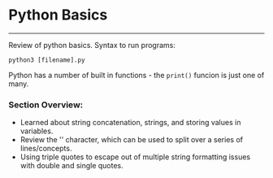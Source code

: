 # Python Basics
***********************************************************************************

Review of python basics. Syntax to run programs:

```
python3 [filename].py
```

Python has a number of built in functions - the ```print()``` funcion is just one of many.

### Section Overview:

* Learned about string concatenation, strings, and storing values in variables.
* Review the '\' character, which can be used to split over a series of lines/concepts.
* Using triple quotes to escape out of multiple string formatting issues with double and single quotes.
